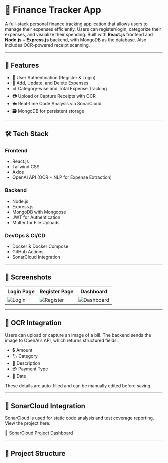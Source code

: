 # 💸 Finance Tracker App

A full-stack personal finance tracking application that allows users to manage their expenses efficiently. Users can register/login, categorize their expenses, and visualize their spending. Built with **React.js** frontend and **Node.js + Express.js** backend, with MongoDB as the database. Also includes OCR-powered receipt scanning.

---

## 🚀 Features

- 🔐 User Authentication (Register & Login)
- 🧾 Add, Update, and Delete Expenses
- 📊 Category-wise and Total Expense Tracking
- 📷 Upload or Capture Receipts with OCR
- ☁️ Real-time Code Analysis via SonarCloud
- 🗃️ MongoDB for persistent storage

---

## 🛠️ Tech Stack

### Frontend
- React.js
- Tailwind CSS
- Axios
- OpenAI API (OCR + NLP for Expense Extraction)

### Backend
- Node.js
- Express.js
- MongoDB with Mongoose
- JWT for Authentication
- Multer for File Uploads

### DevOps & CI/CD
- Docker & Docker Compose
- GitHub Actions
- SonarCloud Integration

---

## 📸 Screenshots

| Login Page | Register Page | Dashboard |
|------------|---------------|-----------|
| ![Login](./assets/login.png) | ![Register](./assets/register.png) | ![Dashboard](./assets/dashboard.png) |



---

## 🧠 OCR Integration

Users can upload or capture an image of a bill. The backend sends the image to OpenAI’s API, which returns structured fields:

- 💲 Amount
- 🏷️ Category
- 📝 Description
- 💳 Payment Type
- 📅 Date

These details are auto-filled and can be manually edited before saving.

---

## 🧪 SonarCloud Integration

SonarCloud is used for static code analysis and test coverage reporting. View the project here:

🔗 [SonarCloud Project Dashboard](https://sonarcloud.io/project/overview?id=narayanacharyuluchitroju_finance-tracker)

---

## 🧭 Project Structure

